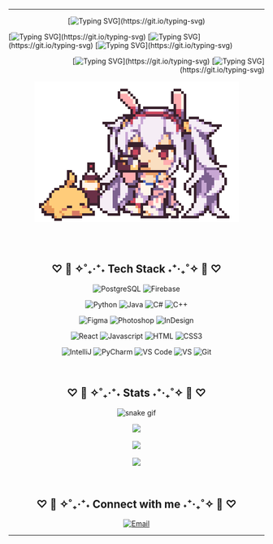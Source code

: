 ---------------

<!-- Typing -->
<div align="center">

[![Typing SVG](https://readme-typing-svg.demolab.com?font=Pixelify+Sans&size=40&pause=1000&color=FF69B4&width=350&lines=Annyeong+Haseyo+!;)](https://git.io/typing-svg)
</div>

<div align="left">
  
[![Typing SVG](https://readme-typing-svg.demolab.com?font=Pixelify+Sans&size=30&pause=1000&color=9370DB&width=350&lines=Hello!;)](https://git.io/typing-svg)
[![Typing SVG](https://readme-typing-svg.demolab.com?font=Pixelify+Sans&size=30&pause=1000&color=9370DB&width=370&lines=Hola!;)](https://git.io/typing-svg)
[![Typing SVG](https://readme-typing-svg.demolab.com?font=Pixelify+Sans&size=30&pause=1000&color=9370DB&width=100&lines=Ciao!;)](https://git.io/typing-svg)
</div>

<div align="right">

[![Typing SVG](https://readme-typing-svg.demolab.com?font=Pixelify+Sans&size=30&pause=1000&color=FF69B4&width=360&lines=Hallo!;)](https://git.io/typing-svg)
[![Typing SVG](https://readme-typing-svg.demolab.com?font=Pixelify+Sans&size=30&pause=1000&color=FF69B4&width=300&lines=Bonjour!;)](https://git.io/typing-svg)

</div>


<!-- Anime Gif -->
<div align="center">
  <img src="anime.gif" alt="Anime GIF">
</div>

<br><br>
<!-- Tech Stacks -->
<div align="center">
  
## ♡ 🌸 ✧˚₊‧⁺˖ Tech Stack ˖⁺‧₊˚✧ 🌸 ♡

</div>

<div align="center">

  ![PostgreSQL](https://img.shields.io/badge/PostgreSQL-336791?style=for-the-badge&logo=postgresql&logoColor=white)
  ![Firebase](https://img.shields.io/badge/Firebase-FFCA28?style=for-the-badge&logo=firebase&logoColor=black)
  
  ![Python](https://img.shields.io/badge/Python-3776AB?style=for-the-badge&logo=python&logoColor=white)
  ![Java](https://img.shields.io/badge/Java-007396?style=for-the-badge&logo=java&logoColor=white)
  ![C#](https://img.shields.io/badge/C%23-239120?style=for-the-badge&logo=c-sharp&logoColor=white)
  ![C++](https://img.shields.io/badge/C%2B%2B-00599C?style=for-the-badge&logo=c%2B%2B&logoColor=white)

  ![Figma](https://img.shields.io/badge/Figma-F24E1E?style=for-the-badge&logo=figma&logoColor=white)
  ![Photoshop](https://img.shields.io/badge/Adobe%20Photoshop-31A8FF?style=for-the-badge&logo=adobe%20photoshop&logoColor=white)
  ![InDesign](https://img.shields.io/badge/Adobe%20InDesign-FF3366?style=for-the-badge&logo=adobe%20indesign&logoColor=white)

  ![React](https://img.shields.io/badge/-React-61DBFB?style=for-the-badge&labelColor=black&logo=react&logoColor=61DBFB)
  ![Javascript](https://img.shields.io/badge/Javascript-F0DB4F?style=for-the-badge&labelColor=black&logo=javascript&logoColor=F0DB4F)
  ![HTML](https://img.shields.io/badge/HTML5-E34F26?style=for-the-badge&logo=html5&logoColor=white)
  ![CSS3](https://img.shields.io/badge/CSS3-1572B6?style=for-the-badge&logo=css3&logoColor=white)

  ![IntelliJ](https://img.shields.io/badge/IntelliJ%20IDEA-000000?style=for-the-badge&logo=intellij-idea&logoColor=white)
  ![PyCharm](https://img.shields.io/badge/PyCharm-000000?style=for-the-badge&logo=pycharm&logoColor=white)
  ![VS Code](https://img.shields.io/badge/Visual%20Studio%20Code-0078d7?style=for-the-badge&logo=visual-studio-code&logoColor=white)
  ![VS](https://img.shields.io/badge/Visual%20Studio-5C2D91?style=for-the-badge&logo=visual-studio&logoColor=white)
  ![Git](https://img.shields.io/badge/Git-F05032?style=for-the-badge&logo=git&logoColor=white)
  
</div>

<br>
<!-- Snake -->
<div align="center">
  
## ♡ 🌸 ✧˚₊‧⁺˖ Stats ˖⁺‧₊˚✧ 🌸 ♡
</div>

<div align="center">
  
  ![snake gif](https://github.com/belinda-hagen/test/blob/output/pink-purple.gif)
</div>


<!-- Stats -->
<div align="center">
  
  <img src="https://github-readme-stats.vercel.app/api?username=belinda-hagen&theme=synthwave&hide_border=true&include_all_commits=true&count_private=true" width="55%" /> </br>
  
  <img src="https://github-readme-streak-stats.herokuapp.com?user=belinda-hagen&theme=synthwave&hide_border=true&date_format=M%20j%5B%2C%20Y%5D" width="50%" /> </br>
  
  <img src="https://github-readme-stats.vercel.app/api/top-langs/?username=belinda-hagen&theme=synthwave&hide_border=true&include_all_commits=true&count_private=true&layout=compact" width="36%" /> </br>
</div>

<br>
<!-- Social -->
<div align="center">
  
## ♡ 🌸 ✧˚₊‧⁺˖ Connect with me ˖⁺‧₊˚✧ 🌸 ♡
</div>

<div align="center">

[![Email](https://img.shields.io/badge/Email-D14836?style=for-the-badge&logo=gmail&logoColor=white)](mailto:belinda.hagen44@gmail.com)
</div>

--------------









